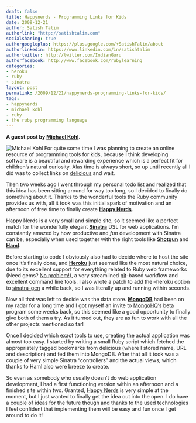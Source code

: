```yaml
---
draft: false
title: Happynerds - Programming Links for Kids
date: 2009-12-21
author: Satish Talim
authorlink: "http://satishtalim.com"
socialsharing: true
authorgoogleplus: https://plus.google.com/+SatishTalim/about
authorlinkedin: https://www.linkedin.com/in/satishtalim
authortwitter: http://twitter.com/IndianGuru
authorfacebook: http://www.facebook.com/rubylearning
categories:
- heroku
- ruby
- sinatra
layout: post
permalink: /2009/12/21/happynerds-programming-links-for-kids/
tags:
- happynerds
- michael kohl
- ruby
- the ruby programming language
---
```

**A guest post by [Michael Kohl](http://citizen428.net)**.<!--more-->

![Michael Kohl](http://rubylearning.com/images/michael_kohl.jpg "Michael Kohl")
For quite some time I was planning to create an online resource of
programming tools for kids, because I think developing software is a
beautiful and rewarding experience which is a perfect fit for children’s
natural curiosity. Alas time is always short, so up until recently all I
did was to collect links on [delicious](http://delicious.com) and wait.

Then two weeks ago I went through my personal todo list and realized
that this idea has been sitting around for way too long, so I decided to
finally do something about it. Thanks to the wonderful tools the Ruby
community provides us with, all it took was this initial spark of
motivation and an afternoon of free time to finally create **[Happy
Nerds](http://www.happynerds.net)**.

Happy Nerds is a very small and simple site, so it seemed like a perfect
match for the wonderfully elegant
**[Sinatra](http://www.sinatrarb.com/)** DSL for web applications. I’m
constantly amazed by how productive and *fun* development with Sinatra
can be, especially when used together with the right tools like
**[Shotgun](http://github.com/rtomayko/shotgun)** and
**[Haml](http://haml-lang.com/)**.

Before starting to code I obviously also had to decide where to host the
site once it’s finally done, and **[Heroku](http://heroku.com/)** just
seemed like the most natural choice, due to its excellent support for
everything related to Ruby web frameworks (Need gems? [No
problem!](http://docs.heroku.com/gems)), a very streamlined
[git](http://git-scm.com/)-based workflow and excellent command line
tools. I also wrote a patch to add the –heroku option to
[sinatra-gen](http://github.com/quirkey/sinatra-gen) a while back, so I
was literally up and running within seconds.

Now all that was left to decide was the data store.
**[MongoDB](http://www.mongodb.org/)** had been on my radar for a long
time and I got myself an invite to [MongoHQ](http://www.mongohq.com/)‘s
beta program some weeks back, so this seemed like a good opportunity to
finally give both of them a try. As it turned out, they are as fun to
work with all the other projects mentioned so far!

Once I decided which exact tools to use, creating the actual application
was almost too easy. I started by writing a small Ruby script which
fetched the appropriately tagged bookmarks from delicious (where I
stored name, URL and description) and fed them into MongoDB. After that
all it took was a couple of very simple Sinatra “controllers” and the
actual views, which thanks to Haml also were breeze to create.

So even as somebody who usually doesn’t do web application development,
I had a first functioning version within an afternoon and a finished
site within two. Granted, [Happy Nerds](http://www.happynerds.net) is
very simple at the moment, but I just wanted to finally get the idea out
into the open. I do have a couple of ideas for the future though and
thanks to the used technologies I feel confident that implementing them
will be easy and fun once I get around to do it!

